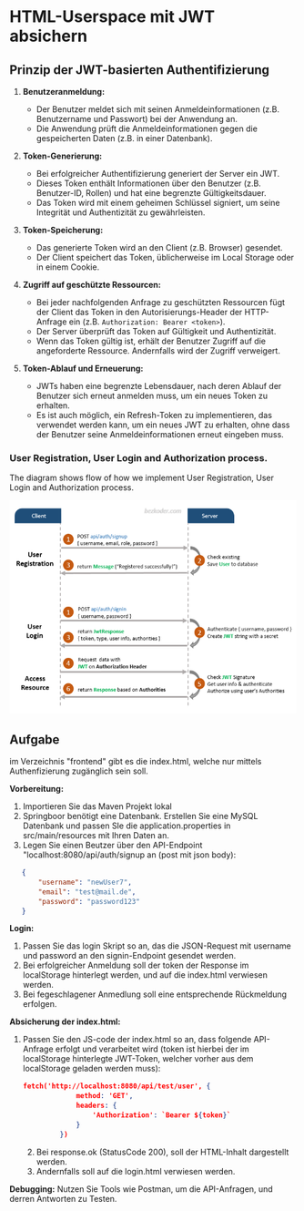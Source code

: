 # HTML-Userspace mit JWT absichern
## Prinzip der JWT-basierten Authentifizierung

1. **Benutzeranmeldung:**
   - Der Benutzer meldet sich mit seinen Anmeldeinformationen (z.B. Benutzername und Passwort) bei der Anwendung an.
   - Die Anwendung prüft die Anmeldeinformationen gegen die gespeicherten Daten (z.B. in einer Datenbank).

2. **Token-Generierung:**
   - Bei erfolgreicher Authentifizierung generiert der Server ein JWT.
   - Dieses Token enthält Informationen über den Benutzer (z.B. Benutzer-ID, Rollen) und hat eine begrenzte Gültigkeitsdauer.
   - Das Token wird mit einem geheimen Schlüssel signiert, um seine Integrität und Authentizität zu gewährleisten.

3. **Token-Speicherung:**
   - Das generierte Token wird an den Client (z.B. Browser) gesendet.
   - Der Client speichert das Token, üblicherweise im Local Storage oder in einem Cookie.

4. **Zugriff auf geschützte Ressourcen:**
   - Bei jeder nachfolgenden Anfrage zu geschützten Ressourcen fügt der Client das Token in den Autorisierungs-Header der HTTP-Anfrage ein (z.B. `Authorization: Bearer <token>`).
   - Der Server überprüft das Token auf Gültigkeit und Authentizität.
   - Wenn das Token gültig ist, erhält der Benutzer Zugriff auf die angeforderte Ressource. Andernfalls wird der Zugriff verweigert.

5. **Token-Ablauf und Erneuerung:**
   - JWTs haben eine begrenzte Lebensdauer, nach deren Ablauf der Benutzer sich erneut anmelden muss, um ein neues Token zu erhalten.
   - Es ist auch möglich, ein Refresh-Token zu implementieren, das verwendet werden kann, um ein neues JWT zu erhalten, ohne dass der Benutzer seine Anmeldeinformationen erneut eingeben muss.


### User Registration, User Login and Authorization process.
The diagram shows flow of how we implement User Registration, User Login and Authorization process.

![spring-boot-jwt-authentication-spring-security-flow](spring-boot-jwt-authentication-spring-security-flow.png)
## Aufgabe
im Verzeichnis "frontend" gibt es die index.html, welche nur mittels Authenfizierung zugänglich sein soll.

**Vorbereitung:**
1. Importieren Sie das Maven Projekt lokal
2. Springboor benötigt eine Datenbank. Erstellen Sie eine MySQL Datenbank und passen SIe die application.properties in src/main/resources mit Ihren Daten an.
3. Legen Sie einen Beutzer über den API-Endpoint "localhost:8080/api/auth/signup an (post mit json body): 
```json
   {
       "username": "newUser7",
       "email": "test@mail.de",
       "password": "password123"
   }
```
**Login:**
1. Passen Sie das login Skript so an, das die JSON-Request mit username und password an den signin-Endpoint gesendet werden.
2. Bei erfolgreicher Anmeldung soll der token der Response im localStorage hinterlegt werden, und auf die index.html verwiesen werden.
3. Bei fegeschlagener Anmedlung soll eine entsprechende Rückmeldung erfolgen.

**Absicherung der index.html:**
1. Passen Sie den JS-code der index.html so an, dass folgende API-Anfrage erfolgt und verarbeitet wird (token ist hierbei der im localStorage hinterlegte JWT-Token, welcher vorher aus dem localStorage geladen werden muss):
   ```json
   fetch('http://localhost:8080/api/test/user', {
                method: 'GET',
                headers: {
                    'Authorization': `Bearer ${token}`
                }
            })
   ```
   2. Bei response.ok (StatusCode 200), soll der HTML-Inhalt dargestellt werden.
   3. Andernfalls soll auf die login.html verwiesen werden.

**Debugging:**
Nutzen Sie Tools wie Postman, um die API-Anfragen, und derren Antworten zu Testen.
